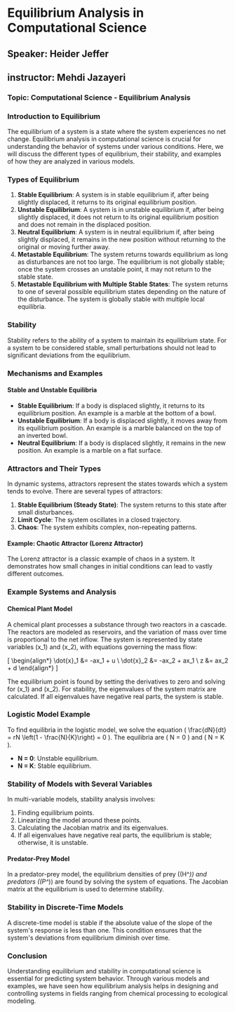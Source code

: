 # Equilibrium Analysis in Computational Science

## Speaker: Heider Jeffer
## instructor: Mehdi Jazayeri 
### Topic: Computational Science - Equilibrium Analysis

### Introduction to Equilibrium
The equilibrium of a system is a state where the system experiences no net change. Equilibrium analysis in computational science is crucial for understanding the behavior of systems under various conditions. Here, we will discuss the different types of equilibrium, their stability, and examples of how they are analyzed in various models.

### Types of Equilibrium
1. **Stable Equilibrium**: A system is in stable equilibrium if, after being slightly displaced, it returns to its original equilibrium position.
2. **Unstable Equilibrium**: A system is in unstable equilibrium if, after being slightly displaced, it does not return to its original equilibrium position and does not remain in the displaced position.
3. **Neutral Equilibrium**: A system is in neutral equilibrium if, after being slightly displaced, it remains in the new position without returning to the original or moving further away.
4. **Metastable Equilibrium**: The system returns towards equilibrium as long as disturbances are not too large. The equilibrium is not globally stable; once the system crosses an unstable point, it may not return to the stable state.
5. **Metastable Equilibrium with Multiple Stable States**: The system returns to one of several possible equilibrium states depending on the nature of the disturbance. The system is globally stable with multiple local equilibria.

### Stability
Stability refers to the ability of a system to maintain its equilibrium state. For a system to be considered stable, small perturbations should not lead to significant deviations from the equilibrium.

### Mechanisms and Examples
#### Stable and Unstable Equilibria
- **Stable Equilibrium**: If a body is displaced slightly, it returns to its equilibrium position. An example is a marble at the bottom of a bowl.
- **Unstable Equilibrium**: If a body is displaced slightly, it moves away from its equilibrium position. An example is a marble balanced on the top of an inverted bowl.
- **Neutral Equilibrium**: If a body is displaced slightly, it remains in the new position. An example is a marble on a flat surface.

### Attractors and Their Types
In dynamic systems, attractors represent the states towards which a system tends to evolve. There are several types of attractors:
1. **Stable Equilibrium (Steady State)**: The system returns to this state after small disturbances.
2. **Limit Cycle**: The system oscillates in a closed trajectory.
3. **Chaos**: The system exhibits complex, non-repeating patterns.

#### Example: Chaotic Attractor (Lorenz Attractor)
The Lorenz attractor is a classic example of chaos in a system. It demonstrates how small changes in initial conditions can lead to vastly different outcomes.

### Example Systems and Analysis
#### Chemical Plant Model
A chemical plant processes a substance through two reactors in a cascade. The reactors are modeled as reservoirs, and the variation of mass over time is proportional to the net inflow. The system is represented by state variables \(x_1\) and \(x_2\), with equations governing the mass flow:

\[
\begin{align*}
\dot{x}_1 &= -ax_1 + u \\
\dot{x}_2 &= -ax_2 + ax_1 \\
z &= ax_2 + d
\end{align*}
\]

The equilibrium point is found by setting the derivatives to zero and solving for \(x_1\) and \(x_2\). For stability, the eigenvalues of the system matrix are calculated. If all eigenvalues have negative real parts, the system is stable.

### Logistic Model Example
To find equilibria in the logistic model, we solve the equation \( \frac{dN}{dt} = rN \left(1 - \frac{N}{K}\right) = 0 \). The equilibria are \( N = 0 \) and \( N = K \).

- **N = 0**: Unstable equilibrium.
- **N = K**: Stable equilibrium.

### Stability of Models with Several Variables
In multi-variable models, stability analysis involves:
1. Finding equilibrium points.
2. Linearizing the model around these points.
3. Calculating the Jacobian matrix and its eigenvalues.
4. If all eigenvalues have negative real parts, the equilibrium is stable; otherwise, it is unstable.

#### Predator-Prey Model
In a predator-prey model, the equilibrium densities of prey (\(H^*\)) and predators (\(P^*\)) are found by solving the system of equations. The Jacobian matrix at the equilibrium is used to determine stability.

### Stability in Discrete-Time Models
A discrete-time model is stable if the absolute value of the slope of the system's response is less than one. This condition ensures that the system's deviations from equilibrium diminish over time.

### Conclusion
Understanding equilibrium and stability in computational science is essential for predicting system behavior. Through various models and examples, we have seen how equilibrium analysis helps in designing and controlling systems in fields ranging from chemical processing to ecological modeling.
